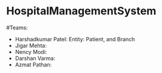 # HospitalManagementSystem
#Teams: 
- Harshadkumar Patel: Entity: Patient, and Branch
- Jigar Mehta:
- Nency Modi:
- Darshan Varma:
- Azmat Pathan:
